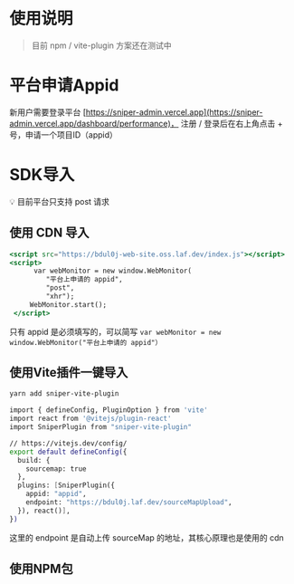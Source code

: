 # 使用说明
> 目前 npm / vite-plugin 方案还在测试中

# 平台申请Appid

新用户需要登录平台  [https://sniper-admin.vercel.app](https://sniper-admin.vercel.app/dashboard/performance)， 注册 / 登录后在右上角点击  + 号，申请一个项目ID（appid）

# SDK导入

💡 目前平台只支持 post 请求

## 使用 CDN 导入

```jsx
<script src="https://bdul0j-web-site.oss.laf.dev/index.js"></script>
<script>
      var webMonitor = new window.WebMonitor(
         "平台上申请的 appid",
         "post",
         "xhr");
     WebMonitor.start();
 </script>
```

只有 appid 是必须填写的，可以简写 `var webMonitor = new window.WebMonitor("平台上申请的 appid"）`

## 使用Vite插件一键导入

```bash
yarn add sniper-vite-plugin
```

```bash
import { defineConfig, PluginOption } from 'vite'
import react from '@vitejs/plugin-react'
import SniperPlugin from "sniper-vite-plugin"

// https://vitejs.dev/config/
export default defineConfig({
  build: {
    sourcemap: true
  },
  plugins: [SniperPlugin({
    appid: "appid",
    endpoint: "https://bdul0j.laf.dev/sourceMapUpload",
  }), react()],
})
```

这里的 endpoint 是自动上传 sourceMap 的地址，其核心原理也是使用的 cdn

## 使用NPM包
